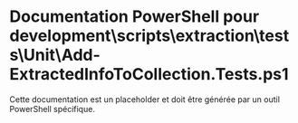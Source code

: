 # Documentation PowerShell pour development\scripts\extraction\tests\Unit\Add-ExtractedInfoToCollection.Tests.ps1

Cette documentation est un placeholder et doit être générée par un outil PowerShell spécifique.
